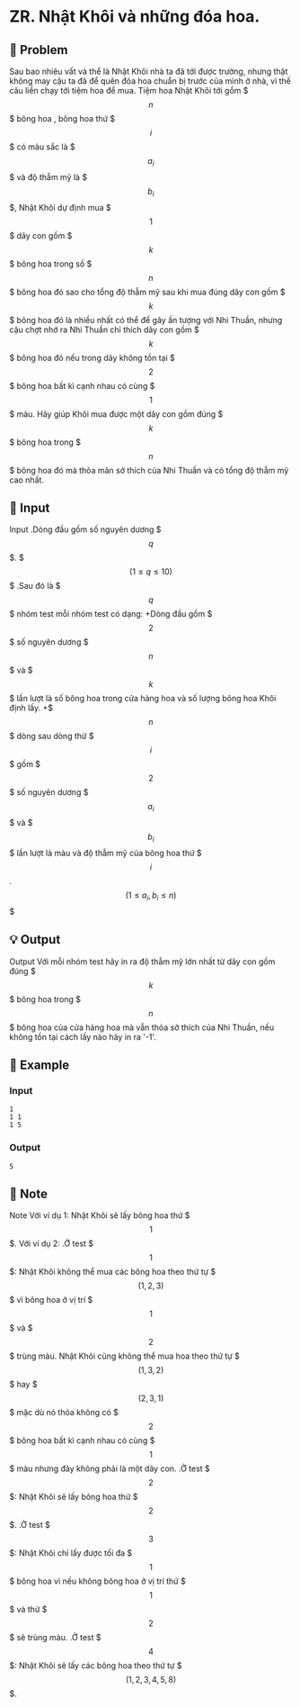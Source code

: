 # ZR. Nhật Khôi và những đóa hoa.

## 📖 Problem

Sau bao nhiêu vất vả thể là Nhật Khôi nhà ta đã tới được trường, nhưng thật không may cậu ta đã để quên đóa hoa chuẩn bị trước của mình ở nhà, vì thế câu liền chạy tới tiệm hoa để mua. Tiệm hoa Nhật Khôi tới gồm $$$n$$$ bông hoa , bông hoa thứ $$$i$$$ có màu sắc là $$$a_i$$$ và độ thẫm mỹ là $$$b_i$$$, Nhật Khôi dự định mua $$$1$$$ dãy con gồm $$$k$$$ bông hoa trong số $$$n$$$ bông hoa đó sao cho tổng độ thẫm mỹ sau khi mua đúng dãy con gồm $$$k$$$ bông hoa đó là nhiều nhất có thể để gây ấn tượng với Nhi Thuần, nhưng cậu chợt nhớ ra Nhi Thuần chỉ thích dãy con gồm $$$k$$$ bông hoa đó nếu trong dãy không tồn tại $$$2$$$ bông hoa bất kì cạnh nhau có cùng $$$1$$$ màu. Hãy giúp Khôi mua được một dãy con gồm đúng $$$k$$$ bông hoa trong $$$n$$$ bông hoa đó mà thỏa mãn sở thích của Nhi Thuần và có tổng độ thẫm mỹ cao nhất.


## 🧩 Input

Input
.Dòng đầu gồm số nguyên dương $$$q$$$. $$$(1\leq q\leq 10)$$$
.Sau đó là $$$q$$$ nhóm test mỗi nhóm test có dạng:
+Dòng đầu gồm $$$2$$$ số nguyên dương $$$n$$$ và $$$k$$$ lần lượt là số bông hoa trong cửa hàng hoa và số lượng bông hoa Khôi định lấy.
+$$$n$$$ dòng sau dòng thứ $$$i$$$ gồm $$$2$$$ số nguyên dương $$$a_i$$$ và $$$b_i$$$ lần lượt là màu và độ thẫm mỹ của bông hoa thứ $$$i$$$.$$$(1\leq a_i,b_i\leq n)$$$


## 💡 Output

Output
Với mỗi nhóm test hãy in ra độ thẫm mỹ lớn nhất từ dãy con gồm đúng $$$k$$$ bông hoa trong $$$n$$$ bông hoa của cửa hàng hoa mà vẫn thỏa sở thích của Nhi Thuần, nếu không tồn tại cách lấy nào hãy in ra '-1'.


## 🧠 Example

### Input

```text
1
1 1
1 5
```

### Output

```text
5
```



## 📝 Note

Note
Với ví dụ 1: Nhật Khôi sẽ lấy bông hoa thứ $$$1$$$.
Với ví dụ 2:
.Ở test $$$1$$$: Nhật Khôi không thể mua các bông hoa theo thứ tự $$$(1,2,3)$$$ vì bông hoa ở vị trí $$$1$$$ và $$$2$$$ trùng màu. Nhật Khôi cũng không thể mua hoa theo thứ tự $$$(1,3,2)$$$ hay $$$(2,3,1)$$$ mặc dù nó thỏa không có $$$2$$$ bông hoa bất kì cạnh nhau có cùng $$$1$$$ màu nhưng đây không phải là một dãy con.
.Ở test $$$2$$$: Nhật Khôi sẽ lấy bông hoa thứ $$$2$$$.
.Ở test $$$3$$$: Nhật Khôi chỉ lấy được tối đa $$$1$$$ bông hoa vì nếu không bông hoa ở vị trí thứ $$$1$$$ và thứ $$$2$$$ sẽ trùng màu.
.Ở test $$$4$$$: Nhật Khôi sẽ lấy các bông hoa theo thứ tự $$$(1,2,3,4,5,8)$$$.

